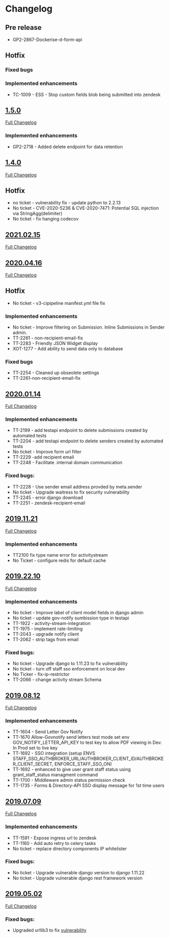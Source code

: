 # Changelog

## Pre release
- GP2-2867-Dockerise-d-form-api
## Hotfix
### Fixed bugs
### Implemented enhancements
- TC-1009 - ESS - Stop custom fields blob being submitted into zendesk

## [1.5.0](https://github.com/uktrade/directory-forms-api/releases/tag/1.5.0)
[Full Changelog](https://github.com/uktrade/directory-forms-api/compare/1.4.0...1.5.0)
### Implemented enhancements

- GP2-2718 - Added delete endpoint for data retention 

## [1.4.0](https://github.com/uktrade/directory-forms-api/releases/tag/1.4.0)
[Full Changelog](https://github.com/uktrade/directory-forms-api/compare/1.2.0...1.4.0)

## Hotfix
- no ticket - vulnerability fix - update python to 2.2.13
- No ticket - CVE-2020-5236 & CVE-2020-7471: Potential SQL injection via StringAgg(delimiter)
- No ticket - fix hanging codecov

## [2021.02.15](https://github.com/uktrade/directory-forms-api/releases/tag/1.1.0)
[Full Changelog](https://github.com/uktrade/directory-forms-api/compare/1.1.0...1.2.0)


## [2020.04.16](https://github.com/uktrade/directory-forms-api/releases/tag/2020.04.16)
[Full Changelog](https://github.com/uktrade/directory-forms-api/compare/2020.01.14...2020.04.16)
## Hotfix
- No ticket - v3-cipipeline manifest.yml file fix

### Implemented enhancements
- No ticket - Improve filtering on Submission. Inline Submissions in Sender admin.
- TT-2261 - non-recipient-email-fix
- TT-2283 - Friendly JSON Widget display
- XOT-1277 - Add ability to send data only to database

### Fixed bugs
- TT-2254 - Cleaned up obseolete settings
- TT-2261-non-recipient-email-fix

## [2020.01.14](https://github.com/uktrade/directory-forms-api/releases/tag/2020.01.14)
[Full Changelog](https://github.com/uktrade/directory-forms-api/compare/2019.11.21_2...2020.01.14)

### Implemented enhancements
- TT-2199 - add testapi endpoint to delete submissions created by automated tests
- TT-2204 - add testapi endpoint to delete senders created by automated tests
- No ticket - Improve form url filter
- TT-2229 -add recipient email
- TT-2248 - Facilitate .internal domain communication

### Fixed bugs:
- TT-2228 - Use sender email address provded by meta.sender
- No ticket - Upgrade waitress to fix security vulnerability
- TT-2245 - error django download
- TT-2251 - zendesk-recipient-email

## [2019.11.21](https://github.com/uktrade/directory-forms-api/releases/tag/2019.11.21_2)
[Full Changelog](https://github.com/uktrade/directory-forms-api/compare/2019.22.10...2019.11.21_2)

### Implemented enhancements
- TT2100 fix type name error for activitystream
- No Ticket - configure redis for default cache

## [2019.22.10](https://github.com/uktrade/directory-forms-api/releases/tag/2019.22.10)
[Full Changelog](https://github.com/uktrade/directory-forms-api/compare/2019.08.12...2019.22.10)

### Implemented enhancements
- No ticket - Improve label of client model fields in django admin
- No ticket - update gov-notify sumbission type in testapi
- TT-1922 - activity-stream-integration
- TT-1975 - implement rate-limiting
- TT-2043 - upgrade notify client
- TT-2062 - strip tags from email

### Fixed bugs:
- No ticket - Upgrade django to 1.11.23 to fix vulnerability
- No ticket - turn off staff sso enforcement on local dev
- No Ticker - fix-ip-restrictor
- TT-2066 - change activity stream Schema

## [2019.08.12](https://github.com/uktrade/directory-forms-api/releases/tag/2019.08.12)
[Full Changelog](https://github.com/uktrade/directory-forms-api/compare/2019.07.09...2019.08.12)

### Implemented enhancements
- TT-1604 - Send Letter Gov Notify
- TT-1670 Allow-Govnotify send letters test mode set env GOV_NOTIFY_LETTER_API_KEY to test key to allow PDF viewing in Dev. In Prod set to live key
- TT-1692 - SSO integration   (setup ENVS STAFF_SSO_AUTHBROKER_URL/AUTHBROKER_CLIENT_ID/AUTHBROKER_CLIENT_SECRET, ENFORCE_STAFF_SSO_ON)
- TT-1692 - enhanced to give user grant staff status using grant_staff_status managment command
- TT-1700 - Middleware admin status permission check
- TT-1735 - Forms & Directory-API SSO display message for 1st time users

## [2019.07.09](https://github.com/uktrade/directory-forms-api/releases/tag/2019.07.09)
[Full Changelog](https://github.com/uktrade/directory-forms-api/compare/2019.05.02...2019.07.09)

### Implemented enhancements
- TT-1591 - Expose ingress url to zendesk
- TT-1160 - Add auto retry to celery tasks
- No ticket - replace directory components IP whitelister

### Fixed bugs:
-  No ticket - Upgrade vulnerable django version to django 1.11.22
-  No ticket - Upgrade vulnerable django rest framework version

## [2019.05.02](https://github.com/uktrade/directory-forms-api/releases/tag/2019.05.02)
[Full Changelog](https://github.com/uktrade/directory-forms-api/compare/2019.01.28_1...2019.05.02)

### Fixed bugs:
- Upgraded urllib3 to fix [vulnerability](https://nvd.nist.gov/vuln/detail/CVE-2019-11324)
